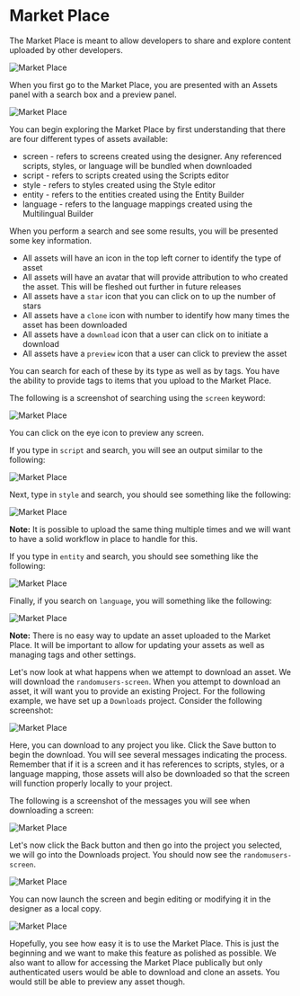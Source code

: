 # Market Place

The Market Place is meant to allow developers to share and explore content uploaded by other developers. 

![Market Place](../../assets/images/market-place.png)

When you first go to the Market Place, you are presented with an Assets panel with a search box and a preview panel.

![Market Place](../../assets/images/market-place-initial.png)

You can begin exploring the Market Place by first understanding that there are four different types of assets available: 

* screen - refers to screens created using the designer. Any referenced scripts, styles, or language will be bundled when downloaded
* script - refers to scripts created using the Scripts editor
* style - refers to styles created using the Style editor
* entity - refers to the entities created using the Entity Builder
* language - refers to the language mappings created using the Multilingual Builder

When you perform a search and see some results, you will be presented some key information.

* All assets will have an icon in the top left corner to identify the type of asset
* All assets will have an avatar that will provide attribution to who created the asset. This will be fleshed out further in future releases
* All assets have a `star` icon that you can click on to up the number of stars
* All assets have a `clone` icon with number to identify how many times the asset has been downloaded
* All assets have a `download` icon that a user can click on to initiate a download
* All assets have a `preview` icon that a user can click to preview the asset

You can search for each of these by its type as well as by tags. You have the ability to provide tags to items that you upload to the Market Place.

The following is a screenshot of searching using the `screen` keyword:

![Market Place](../../assets/images/market-place-screen-search.png)

You can click on the eye icon to preview any screen.

If you type in `script` and search, you will see an output similar to the following: 

![Market Place](../../assets/images/market-place-script-search.png)

Next, type in `style` and search, you should see something like the following:

![Market Place](../../assets/images/market-place-style-search.png)

**Note:** It is possible to upload the same thing multiple times and we will want to have a solid workflow in place to handle for this.

If you type in `entity` and search, you should see something like the following:

![Market Place](../../assets/images/market-place-entity-search.png)

Finally, if you search on `language`, you will something like the following:

![Market Place](../../assets/images/market-place-language-search.png)

**Note:** There is no easy way to update an asset uploaded to the Market Place. It will be important to allow for updating your assets as well as managing tags and other settings.

Let's now look at what happens when we attempt to download an asset. We will download the `randomusers-screen`. When you attempt to download an asset, it will want you to provide an existing Project. For the following example, we have set up a `Downloads` project. Consider the following screenshot:

![Market Place](../../assets/images/market-place-select-project.png)

Here, you can download to any project you like. Click the Save button to begin the download. You will see several messages indicating the process. Remember that if it is a screen and it has references to scripts, styles, or a language mapping, those assets will also be downloaded so that the screen will function properly locally to your project.

The following is a screenshot of the messages you will see when downloading a screen:

![Market Place](../../assets/images/market-place-download-messages.png)

Let's now click the Back button and then go into the project you selected, we will go into the Downloads project. You should now see the `randomusers-screen`. 

![Market Place](../../assets/images/market-place-downloaded-screen.png)

You can now launch the screen and begin editing or modifying it in the designer as a local copy. 

![Market Place](../../assets/images/market-place-designer.png)


Hopefully, you see how easy it is to use the Market Place. This is just the beginning and we want to make this feature as polished as possible. We also want to allow for accessing the Market Place publically but only authenticated users would be able to download and clone an assets. You would still be able to preview any asset though.
